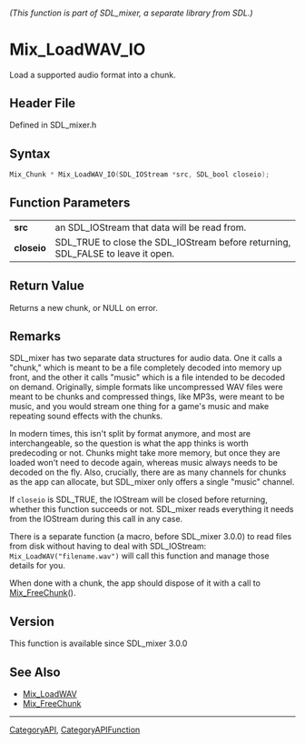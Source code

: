 ###### (This function is part of SDL_mixer, a separate library from SDL.)
# Mix_LoadWAV_IO

Load a supported audio format into a chunk.

## Header File

Defined in SDL_mixer.h

## Syntax

```c
Mix_Chunk * Mix_LoadWAV_IO(SDL_IOStream *src, SDL_bool closeio);

```

## Function Parameters

|                 |                                                                                  |
| --------------- | -------------------------------------------------------------------------------- |
| **src**         | an SDL_IOStream that data will be read from.                                     |
| **closeio**     | SDL_TRUE to close the SDL_IOStream before returning, SDL_FALSE to leave it open. |

## Return Value

Returns a new chunk, or NULL on error.

## Remarks

SDL_mixer has two separate data structures for audio data. One it calls a
"chunk," which is meant to be a file completely decoded into memory up
front, and the other it calls "music" which is a file intended to be
decoded on demand. Originally, simple formats like uncompressed WAV files
were meant to be chunks and compressed things, like MP3s, were meant to be
music, and you would stream one thing for a game's music and make repeating
sound effects with the chunks.

In modern times, this isn't split by format anymore, and most are
interchangeable, so the question is what the app thinks is worth
predecoding or not. Chunks might take more memory, but once they are loaded
won't need to decode again, whereas music always needs to be decoded on the
fly. Also, crucially, there are as many channels for chunks as the app can
allocate, but SDL_mixer only offers a single "music" channel.

If `closeio` is SDL_TRUE, the IOStream will be closed before returning,
whether this function succeeds or not. SDL_mixer reads everything it needs
from the IOStream during this call in any case.

There is a separate function (a macro, before SDL_mixer 3.0.0) to read
files from disk without having to deal with SDL_IOStream:
`Mix_LoadWAV("filename.wav")` will call this function and manage those
details for you.

When done with a chunk, the app should dispose of it with a call to
[Mix_FreeChunk](Mix_FreeChunk)().

## Version

This function is available since SDL_mixer 3.0.0

## See Also

* [Mix_LoadWAV](Mix_LoadWAV)
* [Mix_FreeChunk](Mix_FreeChunk)

----
[CategoryAPI](CategoryAPI), [CategoryAPIFunction](CategoryAPIFunction)

